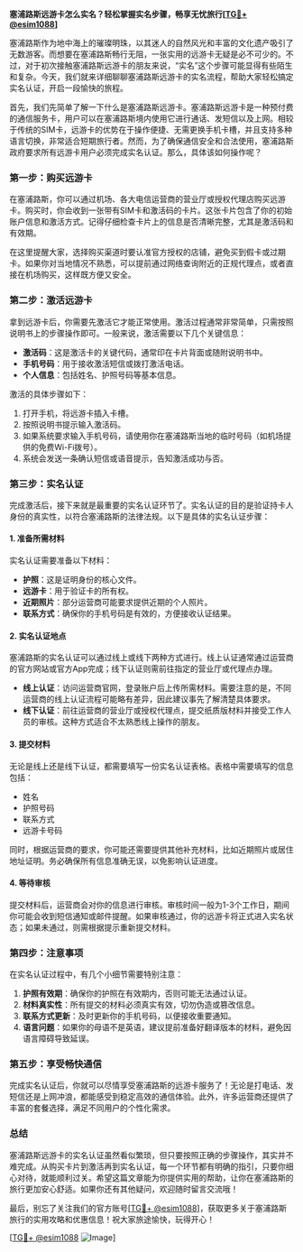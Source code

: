**塞浦路斯远游卡怎么实名？轻松掌握实名步骤，畅享无忧旅行[[TG💪+ @esim1088](https://t.me/s/esim1088)]**

塞浦路斯作为地中海上的璀璨明珠，以其迷人的自然风光和丰富的文化遗产吸引了无数游客。而想要在塞浦路斯畅行无阻，一张实用的远游卡无疑是必不可少的。不过，对于初次接触塞浦路斯远游卡的朋友来说，“实名”这个步骤可能显得有些陌生和复杂。今天，我们就来详细聊聊塞浦路斯远游卡的实名流程，帮助大家轻松搞定实名认证，开启一段愉快的旅程。

首先，我们先简单了解一下什么是塞浦路斯远游卡。塞浦路斯远游卡是一种预付费的通信服务卡，用户可以在塞浦路斯境内使用它进行通话、发短信以及上网。相较于传统的SIM卡，远游卡的优势在于操作便捷、无需更换手机卡槽，并且支持多种语言切换，非常适合短期旅行者。然而，为了确保通信安全和合法使用，塞浦路斯政府要求所有远游卡用户必须完成实名认证。那么，具体该如何操作呢？

### **第一步：购买远游卡**
在塞浦路斯，你可以通过机场、各大电信运营商的营业厅或授权代理店购买远游卡。购买时，你会收到一张带有SIM卡和激活码的卡片。这张卡片包含了你的初始账户信息和激活方式。记得仔细检查卡片上的信息是否清晰完整，尤其是激活码和有效期。

在这里提醒大家，选择购买渠道时要认准官方授权的店铺，避免买到假卡或过期卡。如果你对当地情况不熟悉，可以提前通过网络查询附近的正规代理点，或者直接在机场购买，这样既方便又安全。

### **第二步：激活远游卡**
拿到远游卡后，你需要先激活它才能正常使用。激活过程通常非常简单，只需按照说明书上的步骤操作即可。一般来说，激活需要以下几个关键信息：
- **激活码**：这是激活卡的关键代码，通常印在卡片背面或随附说明书中。
- **手机号码**：用于接收激活短信或拨打激活电话。
- **个人信息**：包括姓名、护照号码等基本信息。

激活的具体步骤如下：
1. 打开手机，将远游卡插入卡槽。
2. 按照说明书提示输入激活码。
3. 如果系统要求输入手机号码，请使用你在塞浦路斯当地的临时号码（如机场提供的免费Wi-Fi拨号）。
4. 系统会发送一条确认短信或语音提示，告知激活成功与否。

### **第三步：实名认证**
完成激活后，接下来就是最重要的实名认证环节了。实名认证的目的是验证持卡人身份的真实性，以符合塞浦路斯的法律法规。以下是具体的实名认证步骤：

#### **1. 准备所需材料**
实名认证需要准备以下材料：
- **护照**：这是证明身份的核心文件。
- **远游卡**：用于验证卡的所有权。
- **近期照片**：部分运营商可能要求提供近期的个人照片。
- **联系方式**：确保你的手机号码是有效的，方便接收认证结果。

#### **2. 实名认证地点**
塞浦路斯的实名认证可以通过线上或线下两种方式进行。线上认证通常通过运营商的官方网站或官方App完成；线下认证则需前往指定的营业厅或代理点办理。

- **线上认证**：访问运营商官网，登录账户后上传所需材料。需要注意的是，不同运营商的线上认证流程可能略有差异，因此建议事先了解清楚具体要求。
- **线下认证**：前往运营商的营业厅或授权代理点，提交纸质版材料并接受工作人员的审核。这种方式适合不太熟悉线上操作的朋友。

#### **3. 提交材料**
无论是线上还是线下认证，都需要填写一份实名认证表格。表格中需要填写的信息包括：
- 姓名
- 护照号码
- 联系方式
- 远游卡号码

同时，根据运营商的要求，你可能还需要提供其他补充材料，比如近期照片或居住地址证明。务必确保所有信息准确无误，以免影响认证进度。

#### **4. 等待审核**
提交材料后，运营商会对你的信息进行审核。审核时间一般为1-3个工作日，期间你可能会收到短信通知或邮件提醒。如果审核通过，你的远游卡将正式进入实名状态；如果未通过，则需根据提示重新提交材料。

### **第四步：注意事项**
在实名认证过程中，有几个小细节需要特别注意：
1. **护照有效期**：确保你的护照在有效期内，否则可能无法通过认证。
2. **材料真实性**：所有提交的材料必须真实有效，切勿伪造或篡改信息。
3. **联系方式更新**：及时更新你的手机号码，以便接收重要通知。
4. **语言问题**：如果你的母语不是英语，建议提前准备好翻译版本的材料，避免因语言障碍导致延误。

### **第五步：享受畅快通信**
完成实名认证后，你就可以尽情享受塞浦路斯的远游卡服务了！无论是打电话、发短信还是上网冲浪，都能感受到稳定高效的通信体验。此外，许多运营商还提供了丰富的套餐选择，满足不同用户的个性化需求。

### **总结**
塞浦路斯远游卡的实名认证虽然看似繁琐，但只要按照正确的步骤操作，其实并不难完成。从购买卡片到激活再到实名认证，每一个环节都有明确的指引，只要你细心对待，就能顺利过关。希望这篇文章能为你提供实用的帮助，让你在塞浦路斯的旅行更加安心舒适。如果你还有其他疑问，欢迎随时留言交流哦！

最后，别忘了关注我们的官方账号[[TG💪+ @esim1088](https://t.me/s/esim1088)]，获取更多关于塞浦路斯旅行的实用攻略和优惠信息！祝大家旅途愉快，玩得开心！

[[TG💪+ @esim1088](https://t.me/s/esim1088) ![Image](https://i.postimg.cc/4NQfJmqS/Snipaste-2025-05-13-00-14-12.png)]